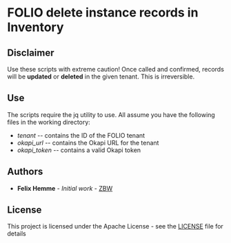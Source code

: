 # FOLIO delete instance records in Inventory

## Disclaimer

Use these scripts with extreme caution! Once called and confirmed, records will be **updated** or **deleted** in the given tenant. This is irreversible.

## Use

The scripts require the jq utility to use. All assume you have the following files in the working directory:

- *tenant* -- contains the ID of the FOLIO tenant
- *okapi_url* -- contains the Okapi URL for the tenant
- *okapi_token* -- contains a valid Okapi token

## Authors

- **Felix Hemme** - *Initial work* - [ZBW](https://zbw.eu/de/)

## License

This project is licensed under the Apache License - see the [LICENSE](LICENSE) file for details
